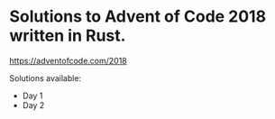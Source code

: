 # Solutions to Advent of Code 2018 written in Rust.
https://adventofcode.com/2018

Solutions available: 
<ul>
<li>
Day 1
</li>
<li>
Day 2
</li>
</ul>
